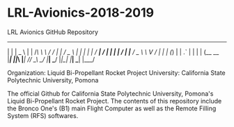 # LRL-Avionics-2018-2019
LRL Avionics GitHub Repository
  _      ___   _          _    __   __  ___    ___    _  _   ___    ___   ___ 
 | |    | _ \ | |        /_\   \ \ / / |_ _|  / _ \  | \| | |_ _|  / __| / __|
 | |__  |   / | |__     / _ \   \ V /   | |  | (_) | | .` |  | |  | (__  \__ \
 |____| |_|_\ |____|   /_/ \_\   \_/   |___|  \___/  |_|\_| |___|  \___| |___/

 Organization:  Liquid Bi-Propellant Rocket Project
 University:    California State Polytechnic University, Pomona

 The official Github for California State Polytechnic University, Pomona's Liquid Bi-Propellant Rocket Project.
 The contents of this repository include the Bronco One's (B1) main Flight Computer as well as the Remote Filling System (RFS) softwares.
